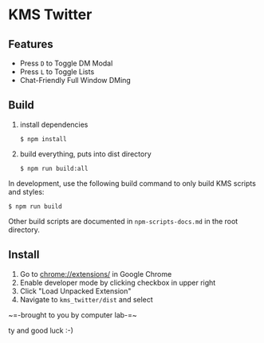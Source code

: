 # KMS Twitter

## Features

* Press `D` to Toggle DM Modal
* Press `L` to Toggle Lists
* Chat-Friendly Full Window DMing


## Build

1. install dependencies 

    ```
    $ npm install
    ```

2. build everything, puts into dist directory 

    ```
    $ npm run build:all
    ```

In development, use the following build command to only build KMS scripts and styles:

    $ npm run build

Other build scripts are documented in `npm-scripts-docs.md` in the root directory.


## Install

1. Go to [chrome://extensions/](chrome://extensions/) in Google Chrome
3. Enable developer mode by clicking checkbox in upper right
3. Click "Load Unpacked Extension"
4. Navigate to `kms_twitter/dist` and select


~=-brought to you by computer lab-=~ 

ty and good luck :-)

